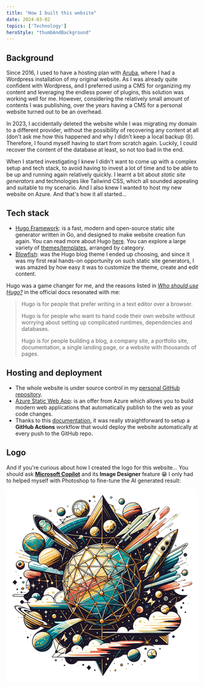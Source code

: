 ```yaml
---
title: "How I built this website"
date: 2024-03-02
topics: ['Technology']
heroStyle: "thumbAndBackground"
---
```


## Background

Since 2016, I used to have a hosting plan with [Aruba](https://www.aruba.it/), where I had a Wordpress installation of my original website. As I was already quite confident with Wordpress, and I preferred using a CMS for organizing my content and leveraging the endless power of plugins, this solution was working well for me.
However, considering the relatively small amount of contents I was publishing, over the years having a CMS for a personal website turned out to be an overhead.

In 2023, I accidentally deleted the website while I was migrating my domain to a different provider, without the possibility of recovering any content at all (don't ask me how this happened and why I didn't keep a local backup 😢). Therefore, I found myself having to start from scratch again. Luckily, I could recover the content of the database at least, so not too bad in the end.

When I started investigating I knew I didn't want to come up with a complex setup and tech stack, to avoid having to invest a lot of time and to be able to be up and running again relatively quickly.
I learnt a bit about _static site generators_ and technologies like Tailwind CSS, which all sounded appealing and suitable to my scenario. And I also knew I wanted to host my new website on Azure.
And that's how it all started...

## Tech stack

* [Hugo Framework](https://gohugo.io/): is a fast, modern and open-source static site generator written in Go, and designed to make website creation fun again. You can read more about Hugo [here](https://gohugo.io/about/what-is-hugo/).
You can explore a large variety of [themes/templates](https://themes.gohugo.io/), arranged by category.
* [Blowfish](https://blowfish.page/): was the Hugo blog theme I ended up choosing, and since it was my first real hands-on opportunity on such static site generators, I was amazed by how easy it was to customize the theme, create and edit content.

Hugo was a game changer for me, and the reasons listed in [_Who should use Hugo?_](https://gohugo.io/about/what-is-hugo/#who-should-use-hugo) in the official docs resonated with me:

> Hugo is for people that prefer writing in a text editor over a browser.
>
> Hugo is for people who want to hand code their own website without worrying about setting up complicated runtimes, dependencies and databases.
>
> Hugo is for people building a blog, a company site, a portfolio site, documentation, a single landing page, or a website with thousands of pages.

## Hosting and deployment

* The whole website is under source control in my [personal GitHub repository](https://github.com/rickystream94/rickystream94.github.io).
* [Azure Static Web App](https://learn.microsoft.com/en-us/azure/static-web-apps/): is an offer from Azure which allows you to build modern web applications that automatically publish to the web as your code changes.
* Thanks to this [documentation](https://learn.microsoft.com/en-us/azure/static-web-apps/publish-hugo), it was really straightforward to setup a **GitHub Actions** workflow that would deploy the website automatically at every push to the GitHub repo.

## Logo

And if you're curious about how I created the logo for this website... You should ask [**Microsoft Copilot**](https://copilot.microsoft.com/) and its **Image Designer** feature 😁
I only had to helped myself with Photoshop to fine-tune the AI generated result:

![AI generated website logo](featured.png)